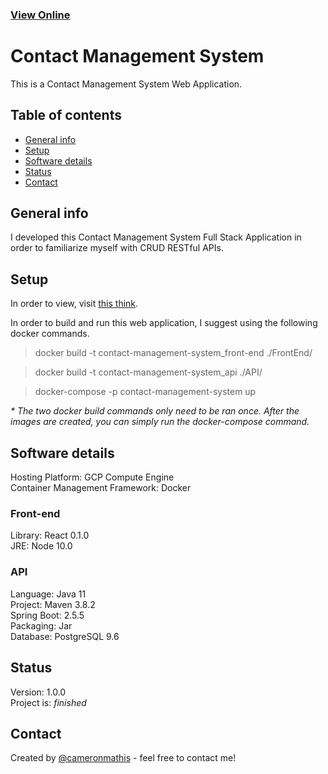### [View Online](http://34.132.35.75/)

# Contact Management System

This is a Contact Management System Web Application.

## Table of contents

- [General info](#general-info)
- [Setup](#setup)
- [Software details](#Software-details)
- [Status](#status)
- [Contact](#contact)

## General info

I developed this Contact Management System Full Stack Application in order to familiarize myself with CRUD RESTful APIs.

## Setup

In order to view, visit [this think](http://34.132.35.75/). <br/>

In order to build and run this web application, I suggest using the following docker commands.

> docker build -t contact-management-system_front-end ./FrontEnd/

> docker build -t contact-management-system_api ./API/

> docker-compose -p contact-management-system up

_\* The two docker build commands only need to be ran once. After the images are created, you can simply run the docker-compose command._

## Software details

Hosting Platform: GCP Compute Engine <br/>
Container Management Framework: Docker <br/>

### Front-end

Library: React 0.1.0 <br/>
JRE: Node 10.0 <br/>

### API

Language: Java 11 <br/>
Project: Maven 3.8.2 <br/>
Spring Boot: 2.5.5 <br/>
Packaging: Jar <br/>
Database: PostgreSQL 9.6 <br/>

## Status

Version: 1.0.0 <br/>
Project is: _finished_

## Contact

Created by [@cameronmathis](https://github.com/cameronmathis/) - feel free to contact me!
